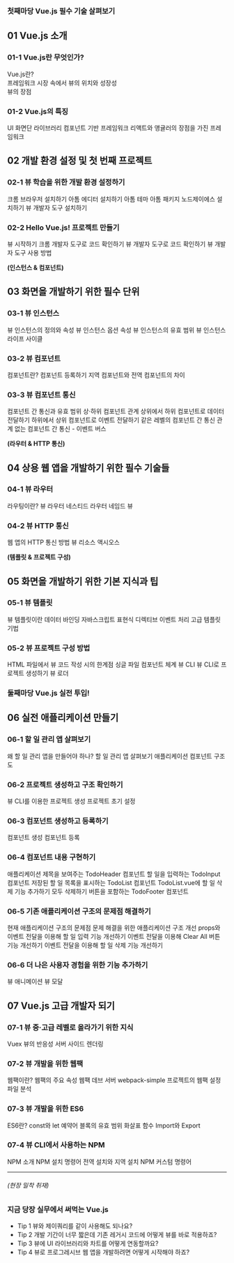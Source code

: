### **첫째마당 Vue.js 필수 기술 살펴보기**

## 01 Vue.js 소개

### 01-1 Vue.js란 무엇인가?

Vue.js란?<br>
프레임워크 시장 속에서 뷰의 위치와 성장성<br>
뷰의 장점<br>






### 01-2 Vue.js의 특징

UI 화면단 라이브러리 
컴포넌트 기반 프레임워크 
리액트와 앵귤러의 장점을 가진 프레임워크 



## **02 개발 환경 설정 및 첫 번째 프로젝트**

### 02-1 뷰 학습을 위한 개발 환경 설정하기

크롬 브라우저 설치하기 
아톰 에디터 설치하기 
아톰 테마 
아톰 패키지 
노드제이에스 설치하기
뷰 개발자 도구 설치하기 



### 02-2 Hello Vue.js! 프로젝트 만들기 

뷰 시작하기 
크롬 개발자 도구로 코드 확인하기
뷰 개발자 도구로 코드 확인하기 
뷰 개발자 도구 사용 방법 



**(인스턴스 & 컴포넌트)**

## **03 화면을 개발하기 위한 필수 단위** 

### 03-1 뷰 인스턴스 

뷰 인스턴스의 정의와 속성 
뷰 인스턴스 옵션 속성 
뷰 인스턴스의 유효 범위 
뷰 인스턴스 라이프 사이클 



### 03-2 뷰 컴포넌트 

컴포넌트란?
컴포넌트 등록하기
지역 컴포넌트와 전역 컴포넌트의 차이



### 03-3 뷰 컴포넌트 통신 

컴포넌트 간 통신과 유효 범위 
상·하위 컴포넌트 관계 
상위에서 하위 컴포넌트로 데이터 전달하기 
하위에서 상위 컴포넌트로 이벤트 전달하기 
같은 레벨의 컴포넌트 간 통신 
관계 없는 컴포넌트 간 통신 - 이벤트 버스 



**(라우터 & HTTP 통신)**

## **04 상용 웹 앱을 개발하기 위한 필수 기술들** 

### 04-1 뷰 라우터 

라우팅이란?
뷰 라우터
네스티드 라우터 
네임드 뷰 



### 04-2 뷰 HTTP 통신 

웹 앱의 HTTP 통신 방법
뷰 리소스 
액시오스 



**(템플릿 & 프로젝트 구성)**

## **05 화면을 개발하기 위한 기본 지식과 팁**

### 05-1 뷰 템플릿 

뷰 템플릿이란 
데이터 바인딩 
자바스크립트 표현식 
디렉티브 
이벤트 처리 
고급 템플릿 기법



### 05-2 뷰 프로젝트 구성 방법

HTML 파일에서 뷰 코드 작성 시의 한계점
싱글 파일 컴포넌트 체계 
뷰 CLI 
뷰 CLI로 프로젝트 생성하기
뷰 로더 



### **둘째마당 Vue.js 실전 투입!**

## **06 실전 애플리케이션 만들기**

### 06-1 할 일 관리 앱 살펴보기 

왜 할 일 관리 앱을 만들어야 하나? 
할 일 관리 앱 살펴보기 
애플리케이션 컴포넌트 구조도 

### 06-2 프로젝트 생성하고 구조 확인하기 

뷰 CLI를 이용한 프로젝트 생성 
프로젝트 초기 설정

### 06-3 컴포넌트 생성하고 등록하기

컴포넌트 생성 
컴포넌트 등록 

### 06-4 컴포넌트 내용 구현하기 

애플리케이션 제목을 보여주는 TodoHeader
컴포넌트 
할 일을 입력하는 TodoInput 컴포넌트 
저장된 할 일 목록을 표시하는 TodoList
컴포넌트 
TodoList.vue에 할 일 삭제 기능 추가하기 
모두 삭제하기 버튼을 포함하는 TodoFooter
컴포넌트 

### 06-5 기존 애플리케이션 구조의 문제점 해결하기 

현재 애플리케이션 구조의 문제점 
문제 해결을 위한 애플리케이션 구조 개선 
props와 이벤트 전달을 이용해 할 일 입력 기능
개선하기 
이벤트 전달을 이용해 Clear All 버튼 기능
개선하기
이벤트 전달을 이용해 할 일 삭제 기능 개선하기 

### 06-6 더 나은 사용자 경험을 위한 기능 추가하기

뷰 애니메이션 
뷰 모달 



## **07 Vue.js 고급 개발자 되기**

### 07-1 뷰 중·고급 레벨로 올라가기 위한 지식

Vuex
뷰의 반응성 
서버 사이드 렌더링 



### 07-2 뷰 개발을 위한 웹팩 

웹팩이란? 
웹팩의 주요 속성 
웹팩 데브 서버 
webpack-simple 프로젝트의 웹팩 설정
파일 분석 



### 07-3 뷰 개발을 위한 ES6

ES6란? 
const와 let 예약어
블록의 유효 범위 
화살표 함수 
Import와 Export 



### 07-4 뷰 CLI에서 사용하는 NPM 

NPM 소개 
NPM 설치 명령어 
전역 설치와 지역 설치 
NPM 커스텀 명령어 



------

###### (현장 밀착 취재)

### 지금 당장 실무에서 써먹는 Vue.js

- Tip 1 뷰와 제이쿼리를 같이 사용해도 되나요? 
- Tip 2 개발 기간이 너무 짧은데 기존 레거시 코드에 어떻게 뷰를 바로 적용하죠? 
- Tip 3 뷰에 UI 라이브러리와 차트를 어떻게 연동할까요? 
- Tip 4 뷰로 프로그레시브 웹 앱을 개발하려면 어떻게 시작해야 하죠?
